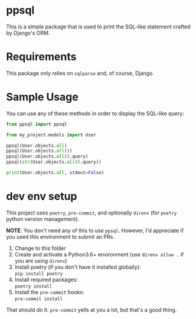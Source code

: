 # ppsql

This is a simple package that is used to print the SQL-like statement crafted by Django's ORM.

# Requirements

This package only relies on `sqlparse` and, of course, Django.

# Sample Usage

You can use any of these methods in order to display the SQL-like query:

```python
from ppsql import ppsql

from my_project.models import User

ppsql(User.objects.all)
ppsql(User.objects.all())
ppsql(User.objects.all().query)
ppsql(str(User.objects.all().query))

print(User.objects.all, stdout=False)
```

# dev env setup

This project uses `poetry`, `pre-commit`, and optionally `direnv` (for `poetry` python version management).

**NOTE**: You don't need any of this to _use_ `ppsql`.  However, I'd appreciate if you used this environment to submit an PRs.

1.  Change to this folder
1.  Create and activate a Python3.6+ environment (use `direnv allow .` if you are using `direnv`)
1.  Install poetry (if you don't have it installed globally):  
    `pip install poetry`
1.  Install required packages:  
    `poetry install`
1.  Install the `pre-commit` hooks:  
    `pre-commit install`

That should do it.  `pre-commit` yells at you a lot, but that's a good thing.
